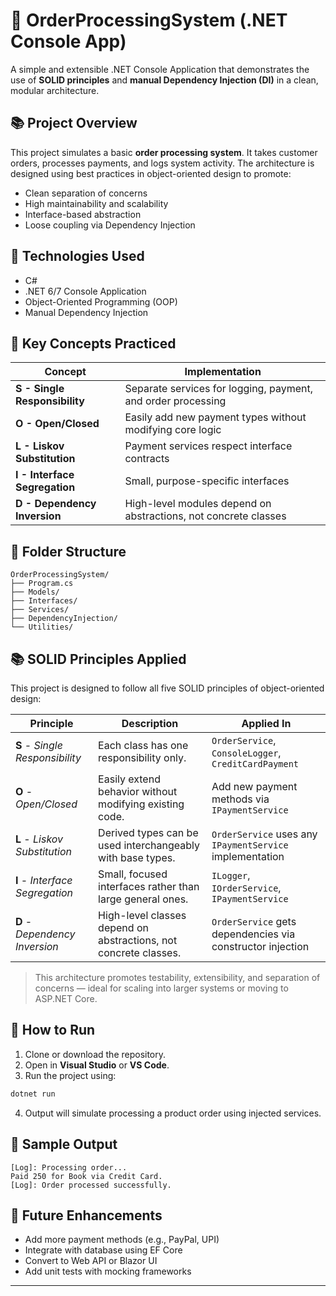# 🛒 OrderProcessingSystem (.NET Console App)

A simple and extensible .NET Console Application that demonstrates the use of **SOLID principles** and **manual Dependency Injection (DI)** in a clean, modular architecture.

## 📚 Project Overview

This project simulates a basic **order processing system**. It takes customer orders, processes payments, and logs system activity. The architecture is designed using best practices in object-oriented design to promote:

- Clean separation of concerns
- High maintainability and scalability
- Interface-based abstraction
- Loose coupling via Dependency Injection

## 🔧 Technologies Used

- C#
- .NET 6/7 Console Application
- Object-Oriented Programming (OOP)
- Manual Dependency Injection

## 🧱 Key Concepts Practiced

| Concept | Implementation |
|--------|----------------|
| **S - Single Responsibility** | Separate services for logging, payment, and order processing |
| **O - Open/Closed** | Easily add new payment types without modifying core logic |
| **L - Liskov Substitution** | Payment services respect interface contracts |
| **I - Interface Segregation** | Small, purpose-specific interfaces |
| **D - Dependency Inversion** | High-level modules depend on abstractions, not concrete classes |

## 📁 Folder Structure

```
OrderProcessingSystem/
├── Program.cs
├── Models/
├── Interfaces/
├── Services/
├── DependencyInjection/
└── Utilities/
```

## 📚 SOLID Principles Applied

This project is designed to follow all five SOLID principles of object-oriented design:

| Principle | Description | Applied In |
|-----------|-------------|------------|
| **S** - *Single Responsibility* | Each class has one responsibility only. | `OrderService`, `ConsoleLogger`, `CreditCardPayment` |
| **O** - *Open/Closed* | Easily extend behavior without modifying existing code. | Add new payment methods via `IPaymentService` |
| **L** - *Liskov Substitution* | Derived types can be used interchangeably with base types. | `OrderService` uses any `IPaymentService` implementation |
| **I** - *Interface Segregation* | Small, focused interfaces rather than large general ones. | `ILogger`, `IOrderService`, `IPaymentService` |
| **D** - *Dependency Inversion* | High-level classes depend on abstractions, not concrete classes. | `OrderService` gets dependencies via constructor injection |

> This architecture promotes testability, extensibility, and separation of concerns — ideal for scaling into larger systems or moving to ASP.NET Core.



## 🚀 How to Run

1. Clone or download the repository.
2. Open in **Visual Studio** or **VS Code**.
3. Run the project using:

```bash
dotnet run
```

4. Output will simulate processing a product order using injected services.

## 🧪 Sample Output

```
[Log]: Processing order...
Paid 250 for Book via Credit Card.
[Log]: Order processed successfully.
```

## 🔮 Future Enhancements

* Add more payment methods (e.g., PayPal, UPI)
* Integrate with database using EF Core
* Convert to Web API or Blazor UI
* Add unit tests with mocking frameworks

---
